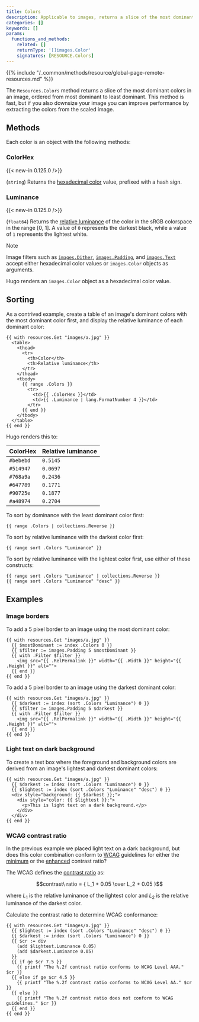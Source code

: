 ```yaml
---
title: Colors
description: Applicable to images, returns a slice of the most dominant colors using a simple histogram method.
categories: []
keywords: []
params:
  functions_and_methods:
    related: []
    returnType: '[]images.Color'
    signatures: [RESOURCE.Colors]
---
```


{{% include "/_common/methods/resource/global-page-remote-resources.md" %}}

The `Resources.Colors` method returns a slice of the most dominant colors in an image, ordered from most dominant to least dominant. This method is fast, but if you also downsize your image you can improve performance by extracting the colors from the scaled image.

## Methods

Each color is an object with the following methods:

### ColorHex

{{< new-in 0.125.0 />}}

(`string`) Returns the [hexadecimal color] value, prefixed with a hash sign.

### Luminance

{{< new-in 0.125.0 />}}

(`float64`) Returns the [relative luminance] of the color in the sRGB colorspace in the range [0, 1]. A value of `0` represents the darkest black, while a value of `1` represents the lightest white.

> [!note]
> Image filters such as [`images.Dither`], [`images.Padding`], and [`images.Text`] accept either hexadecimal color values or `images.Color` objects as arguments.
>
> Hugo renders an `images.Color` object as a hexadecimal color value.

## Sorting

As a contrived example, create a table of an image's dominant colors with the most dominant color first, and display the relative luminance of each dominant color:

```go-html-template
{{ with resources.Get "images/a.jpg" }}
  <table>
    <thead>
      <tr>
        <th>Color</th>
        <th>Relative luminance</th>
      </tr>
    </thead>
    <tbody>
      {{ range .Colors }}
        <tr>
          <td>{{ .ColorHex }}</td>
          <td>{{ .Luminance | lang.FormatNumber 4 }}</td>
        </tr>
      {{ end }}
    </tbody>
  </table>
{{ end }}
```

Hugo renders this to:

ColorHex|Relative luminance
:--|:--
`#bebebd`|`0.5145`
`#514947`|`0.0697`
`#768a9a`|`0.2436`
`#647789`|`0.1771`
`#90725e`|`0.1877`
`#a48974`|`0.2704`

To sort by dominance with the least dominant color first:

```go-html-template
{{ range .Colors | collections.Reverse }}
```

To sort by relative luminance with the darkest color first:

```go-html-template
{{ range sort .Colors "Luminance" }}
```

To sort by relative luminance with the lightest color first, use either of these constructs:

```go-html-template
{{ range sort .Colors "Luminance" | collections.Reverse }}
{{ range sort .Colors "Luminance" "desc" }}
```

## Examples

### Image borders

To add a 5 pixel border to an image using the most dominant color:

```go-html-template
{{ with resources.Get "images/a.jpg" }}
  {{ $mostDominant := index .Colors 0 }}
  {{ $filter := images.Padding 5 $mostDominant }}
  {{ with .Filter $filter }}
    <img src="{{ .RelPermalink }}" width="{{ .Width }}" height="{{ .Height }}" alt="">
  {{ end }}
{{ end }}
```

To add a 5 pixel border to an image using the darkest dominant color:

```go-html-template
{{ with resources.Get "images/a.jpg" }}
  {{ $darkest := index (sort .Colors "Luminance") 0 }}
  {{ $filter := images.Padding 5 $darkest }}
  {{ with .Filter $filter }}
    <img src="{{ .RelPermalink }}" width="{{ .Width }}" height="{{ .Height }}" alt="">
  {{ end }}
{{ end }}
```

### Light text on dark background

To create a text box where the foreground and background colors are derived from an image's lightest and darkest dominant colors:

```go-html-template
{{ with resources.Get "images/a.jpg" }}
  {{ $darkest := index (sort .Colors "Luminance") 0 }}
  {{ $lightest := index (sort .Colors "Luminance" "desc") 0 }}
  <div style="background: {{ $darkest }};">
    <div style="color: {{ $lightest }};">
      <p>This is light text on a dark background.</p>
    </div>
  </div>
{{ end }}
```

### WCAG contrast ratio

In the previous example we placed light text on a dark background, but does this color combination conform to [WCAG] guidelines for either the [minimum] or the [enhanced] contrast ratio?

The WCAG defines the [contrast ratio] as:

$$contrast\ ratio = { L_1 + 0.05 \over L_2 + 0.05 }$$

where $L_1$ is the relative luminance of the lightest color and $L_2$ is the relative luminance of the darkest color.

Calculate the contrast ratio to determine WCAG conformance:

```go-html-template
{{ with resources.Get "images/a.jpg" }}
  {{ $lightest := index (sort .Colors "Luminance" "desc") 0 }}
  {{ $darkest := index (sort .Colors "Luminance") 0 }}
  {{ $cr := div
    (add $lightest.Luminance 0.05)
    (add $darkest.Luminance 0.05)
  }}
  {{ if ge $cr 7.5 }}
    {{ printf "The %.2f contrast ratio conforms to WCAG Level AAA." $cr }}
  {{ else if ge $cr 4.5 }}
    {{ printf "The %.2f contrast ratio conforms to WCAG Level AA." $cr }}
  {{ else }}
    {{ printf "The %.2f contrast ratio does not conform to WCAG guidelines." $cr }}
  {{ end }}
{{ end }}
```

[`images.Dither`]: /functions/images/dither/
[`images.Padding`]: /functions/images/padding/
[`images.Text`]: /functions/images/text/
[contrast ratio]: https://www.w3.org/TR/WCAG21/#dfn-contrast-ratio
[enhanced]: https://www.w3.org/WAI/WCAG22/quickref/?showtechniques=145#contrast-enhanced
[hexadecimal color]: https://developer.mozilla.org/en-US/docs/Web/CSS/hex-color
[minimum]: https://www.w3.org/WAI/WCAG22/quickref/?showtechniques=145#contrast-minimum
[relative luminance]: https://www.w3.org/TR/WCAG21/#dfn-relative-luminance
[WCAG]: https://en.wikipedia.org/wiki/Web_Content_Accessibility_Guidelines
